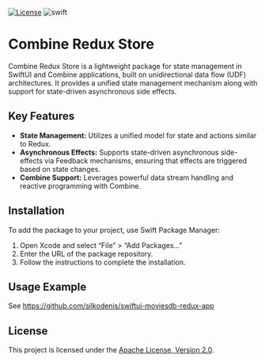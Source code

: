 [![License](https://img.shields.io/github/license/silkodenis/combine-redux-store.svg)](https://github.com/silkodenis/combine-redux-store/blob/main/LICENSE)
![swift](https://github.com/silkodenis/combine-redux-store/actions/workflows/swift.yml/badge.svg?branch=main)

# Combine Redux Store

Combine Redux Store is a lightweight package for state management in SwiftUI and Combine applications, built on unidirectional data flow (UDF) architectures. It provides a unified state management mechanism along with support for state-driven asynchronous side effects.

## Key Features

- **State Management:** Utilizes a unified model for state and actions similar to Redux.
- **Asynchronous Effects:** Supports state-driven asynchronous side-effects via Feedback mechanisms, ensuring that effects are triggered based on state changes.
- **Combine Support:** Leverages powerful data stream handling and reactive programming with Combine.

## Installation

To add the package to your project, use Swift Package Manager:

1. Open Xcode and select “File” > “Add Packages…”
2. Enter the URL of the package repository.
3. Follow the instructions to complete the installation.

## Usage Example

See https://github.com/silkodenis/swiftui-moviesdb-redux-app

## License
This project is licensed under the [Apache License, Version 2.0](LICENSE).
